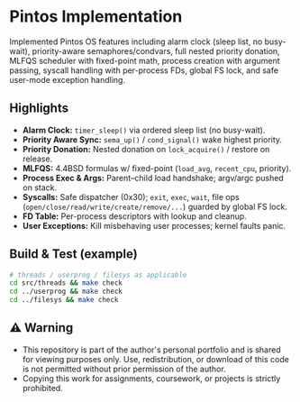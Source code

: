 # Pintos Implementation

Implemented Pintos OS features including alarm clock (sleep list, no busy-wait), priority-aware semaphores/condvars, full nested priority donation, MLFQS scheduler with fixed-point math, process creation with argument passing, syscall handling with per-process FDs, global FS lock, and safe user-mode exception handling.

## Highlights
- **Alarm Clock:** `timer_sleep()` via ordered sleep list (no busy-wait).
- **Priority Aware Sync:** `sema_up()` / `cond_signal()` wake highest priority.
- **Priority Donation:** Nested donation on `lock_acquire()` / restore on release.
- **MLFQS:** 4.4BSD formulas w/ fixed-point (`load_avg`, `recent_cpu`, priority).
- **Process Exec & Args:** Parent–child load handshake; argv/argc pushed on stack.
- **Syscalls:** Safe dispatcher (0x30); `exit`, `exec`, `wait`, file ops (`open/close/read/write/create/remove/...`) guarded by global FS lock.
- **FD Table:** Per-process descriptors with lookup and cleanup.
- **User Exceptions:** Kill misbehaving user processes; kernel faults panic.

## Build & Test (example)
```bash
# threads / userprog / filesys as applicable
cd src/threads && make check
cd ../userprog && make check
cd ../filesys && make check
```
## ⚠️ Warning
- This repository is part of the author's personal portfolio and is shared for viewing purposes only.
Use, redistribution, or download of this code is not permitted without prior permission of the author.
- Copying this work for assignments, coursework, or projects is strictly prohibited.
